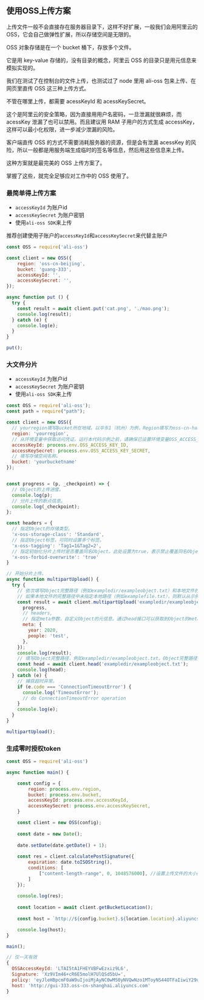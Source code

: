 ## 使用OSS上传方案

上传文件一般不会直接存在服务器目录下，这样不好扩展，一般我们会用阿里云的 OSS，它会自己做弹性扩展，所以存储空间是无限的。

OSS 对象存储是在一个 bucket 桶下，存放多个文件。

它是用 key-value 存储的，没有目录的概念，阿里云 OSS 的目录只是用元信息来模拟实现的。

我们在测试了在控制台的文件上传，也测试过了 node 里用 ali-oss 包来上传、在网页里直传 OSS 这三种上传方式。

不管在哪里上传，都需要 acessKeyId 和 acessKeySecret。

这个是阿里云的安全策略，因为直接用用户名密码，一旦泄漏就很麻烦，而 acessKey 泄漏了也可以禁用。而且建议用 RAM 子用户的方式生成 accessKey，这样可以最小化权限，进一步减少泄漏的风险。

客户端直传 OSS 的方式不需要消耗服务器的资源，但是会有泄漏 acessKey 的风险，所以一般都是用服务端生成临时的签名等信息，然后用这些信息来上传。

这种方案就是最完美的 OSS 上传方案了。

掌握了这些，就完全足够应对工作中的 OSS 使用了。

### 最简单得上传方案

- `accessKeyId` 为账户id
- `accessKeySecret` 为账户密钥
- 使用`ali-oss SDK`来上传

推荐创建使用子账户的`accessKeyId`和`accessKeySecret`来代替主账户

```js
const OSS = require('ali-oss')

const client = new OSS({
    region: 'oss-cn-beijing',
    bucket: 'guang-333',
    accessKeyId: '',
    accessKeySecret: '',
});

async function put () {
  try {
    const result = await client.put('cat.png', './mao.png');
    console.log(result);
  } catch (e) {
    console.log(e);
  }
}

put();
```

### 大文件分片

- `accessKeyId` 为账户id
- `accessKeySecret` 为账户密钥
- 使用`ali-oss SDK`来上传

```js
const OSS = require('ali-oss');
const path = require("path");

const client = new OSS({
  // yourregion填写Bucket所在地域。以华东1（杭州）为例，Region填写为oss-cn-hangzhou。
  region: 'yourregion',
  // 从环境变量中获取访问凭证。运行本代码示例之前，请确保已设置环境变量OSS_ACCESS_KEY_ID和OSS_ACCESS_KEY_SECRET。
  accessKeyId: process.env.OSS_ACCESS_KEY_ID,
  accessKeySecret: process.env.OSS_ACCESS_KEY_SECRET,
  // 填写存储空间名称。
  bucket: 'yourbucketname'
});


const progress = (p, _checkpoint) => {
  // Object的上传进度。
  console.log(p); 
  // 分片上传的断点信息。
  console.log(_checkpoint); 
};

const headers = {  
  // 指定Object的存储类型。
  'x-oss-storage-class': 'Standard', 
  // 指定Object标签，可同时设置多个标签。
  'x-oss-tagging': 'Tag1=1&Tag2=2', 
  // 指定初始化分片上传时是否覆盖同名Object。此处设置为true，表示禁止覆盖同名Object。
  'x-oss-forbid-overwrite': 'true'
}

// 开始分片上传。
async function multipartUpload() {
  try {
    // 依次填写Object完整路径（例如exampledir/exampleobject.txt）和本地文件的完整路径（例如D:\\localpath\\examplefile.txt）。Object完整路径中不能包含Bucket名称。
    // 如果本地文件的完整路径中未指定本地路径（例如examplefile.txt），则默认从示例程序所属项目对应本地路径中上传文件。
    const result = await client.multipartUpload('exampledir/exampleobject.txt', path.normalize('D:\\localpath\\examplefile.txt'), {
      progress,
      // headers,
      // 指定meta参数，自定义Object的元信息。通过head接口可以获取到Object的meta数据。
      meta: {
        year: 2020,
        people: 'test',
      },
    });
    console.log(result);
    // 填写Object完整路径，例如exampledir/exampleobject.txt。Object完整路径中不能包含Bucket名称。
    const head = await client.head('exampledir/exampleobject.txt');
    console.log(head);
  } catch (e) {
    // 捕获超时异常。
    if (e.code === 'ConnectionTimeoutError') {
      console.log('TimeoutError');
      // do ConnectionTimeoutError operation
    }
    console.log(e);
  }
}

multipartUpload();
```

### 生成零时授权token

```js
const OSS = require('ali-oss')

async function main() {

    const config = {
        region: process.env.region,
        bucket: process.env.bucket,
        accessKeyId: process.env.accessKeyId,
        accessKeySecret: process.env.accessKeySecret,
    }

    const client = new OSS(config);
    
    const date = new Date();
    
    date.setDate(date.getDate() + 1);
    
    const res = client.calculatePostSignature({
        expiration: date.toISOString(),
        conditions: [
            ["content-length-range", 0, 1048576000], //设置上传文件的大小限制。      
        ]
    });
    
    console.log(res);
    
    const location = await client.getBucketLocation();
    
    const host = `http://${config.bucket}.${location.location}.aliyuncs.com`;

    console.log(host);
}

main();

```


```js
// 仅一天有效
{
  OSSAccessKeyId: 'LTAI5tA1FHEYVBFwEzxiz9L6',
  Signature: 'Xz9VIm46+cR6E5molH7UlQSd5bU=',
  policy: 'eyJleHBpcmF0aW9uIjoiMjAyNC0wMS0yNVQwNzo1MToyNS44OTFaIiwiY29uZGl0aW9ucyI6W1siY29udGVudC1sZW5ndGgtcmFuZ2UiLDAsMTA0ODU3NjAwMF1dfQ==',
  host: 'http://gui-333.oss-cn-shanghai.aliyuncs.com'
}
```


